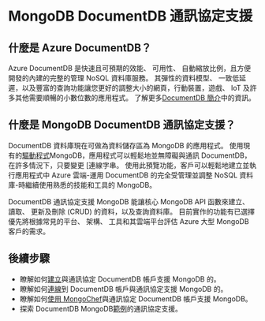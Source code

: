 <properties 
    pageTitle="MongoDB DocumentDB 通訊協定支援 |Microsoft Azure" 
    description="深入了解 MongoDB，現在用於公用預覽 DocumentDB 通訊協定支援。" 
    keywords="mongodb"
    services="documentdb" 
    authors="AndrewHoh" 
    manager="jhubbard" 
    editor="" 
    documentationCenter=""/>

<tags 
    ms.service="documentdb" 
    ms.workload="data-services" 
    ms.tgt_pltfrm="na" 
    ms.devlang="na" 
    ms.topic="article" 
    ms.date="08/23/2016" 
    ms.author="anhoh"/>

# <a name="documentdb-protocol-support-for-mongodb"></a>MongoDB DocumentDB 通訊協定支援

## <a name="what-is-azure-documentdb"></a>什麼是 Azure DocumentDB？
Azure DocumentDB 是快速且可預期的效能、 可用性、 自動縮放比例，且方便開發的內建的完整的管理 NoSQL 資料庫服務。 其彈性的資料模型、 一致低延遲，以及豐富的查詢功能讓您更好的調整大小的網頁，行動裝置，遊戲、 IoT 及許多其他需要順暢的小數位數的應用程式。 了解更多[DocumentDB 簡介](documentdb-introduction.md)中的資訊。

## <a name="what-is-documentdb-protocol-support-for-mongodb"></a>什麼是 MongoDB DocumentDB 通訊協定支援？
DocumentDB 資料庫現在可做為資料儲存區為 MongoDB 的應用程式。 使用現有的[驅動程式](https://docs.mongodb.org/ecosystem/drivers/)MongoDB，應用程式可以輕鬆地並無障礙與通訊 DocumentDB，在許多情況下，只要變更 [連線字串。  使用此預覽功能，客戶可以輕鬆地建立並執行應用程式中 Azure 雲端-運用 DocumentDB 的完全受管理並調整 NoSQL 資料庫-時繼續使用熟悉的技能和工具的 MongoDB。

DocumentDB 通訊協定支援 MongoDB 能讓核心 MongoDB API 函數來建立、 讀取、 更新及刪除 (CRUD) 的資料，以及查詢資料庫。 目前實作的功能有已選擇優先將根據常見的平台、 架構、 工具和其雲端平台評估 Azure 大型 MongoDB 客戶的需求。
  

## <a name="next-steps"></a>後續步驟


- 瞭解如何[建立](documentdb-create-mongodb-account.md)與通訊協定 DocumentDB 帳戶支援 MongoDB 的。
- 瞭解如何[連線](documentdb-connect-mongodb-account.md)到 DocumentDB 帳戶與通訊協定支援 MongoDB 的。
- 瞭解如何[使用 MongoChef](documentdb-mongodb-mongochef.md)與通訊協定 DocumentDB 帳戶支援 MongoDB。
- 探索 DocumentDB MongoDB[範例](documentdb-mongodb-samples.md)的通訊協定支援。

 
